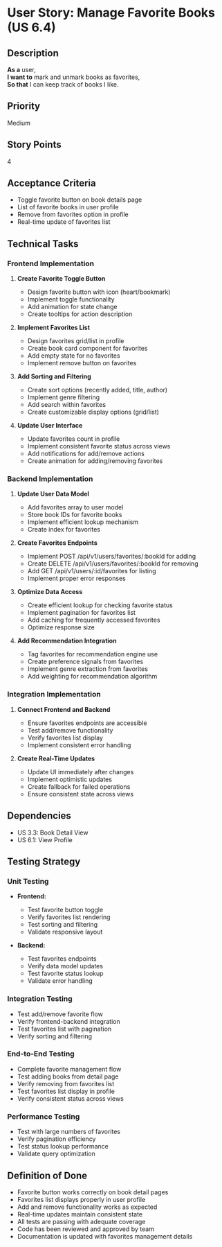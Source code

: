 # User Story: Manage Favorite Books (US 6.4)

## Description
**As a** user,  
**I want to** mark and unmark books as favorites,  
**So that** I can keep track of books I like.

## Priority
Medium

## Story Points
4

## Acceptance Criteria
- Toggle favorite button on book details page
- List of favorite books in user profile
- Remove from favorites option in profile
- Real-time update of favorites list

## Technical Tasks

### Frontend Implementation
1. **Create Favorite Toggle Button**
   - Design favorite button with icon (heart/bookmark)
   - Implement toggle functionality
   - Add animation for state change
   - Create tooltips for action description

2. **Implement Favorites List**
   - Design favorites grid/list in profile
   - Create book card component for favorites
   - Add empty state for no favorites
   - Implement remove button on favorites

3. **Add Sorting and Filtering**
   - Create sort options (recently added, title, author)
   - Implement genre filtering
   - Add search within favorites
   - Create customizable display options (grid/list)

4. **Update User Interface**
   - Update favorites count in profile
   - Implement consistent favorite status across views
   - Add notifications for add/remove actions
   - Create animation for adding/removing favorites

### Backend Implementation
1. **Update User Data Model**
   - Add favorites array to user model
   - Store book IDs for favorite books
   - Implement efficient lookup mechanism
   - Create index for favorites

2. **Create Favorites Endpoints**
   - Implement POST /api/v1/users/favorites/:bookId for adding
   - Create DELETE /api/v1/users/favorites/:bookId for removing
   - Add GET /api/v1/users/:id/favorites for listing
   - Implement proper error responses

3. **Optimize Data Access**
   - Create efficient lookup for checking favorite status
   - Implement pagination for favorites list
   - Add caching for frequently accessed favorites
   - Optimize response size

4. **Add Recommendation Integration**
   - Tag favorites for recommendation engine use
   - Create preference signals from favorites
   - Implement genre extraction from favorites
   - Add weighting for recommendation algorithm

### Integration Implementation
1. **Connect Frontend and Backend**
   - Ensure favorites endpoints are accessible
   - Test add/remove functionality
   - Verify favorites list display
   - Implement consistent error handling

2. **Create Real-Time Updates**
   - Update UI immediately after changes
   - Implement optimistic updates
   - Create fallback for failed operations
   - Ensure consistent state across views

## Dependencies
- US 3.3: Book Detail View
- US 6.1: View Profile

## Testing Strategy

### Unit Testing
- **Frontend:**
  - Test favorite button toggle
  - Verify favorites list rendering
  - Test sorting and filtering
  - Validate responsive layout

- **Backend:**
  - Test favorites endpoints
  - Verify data model updates
  - Test favorite status lookup
  - Validate error handling

### Integration Testing
- Test add/remove favorite flow
- Verify frontend-backend integration
- Test favorites list with pagination
- Verify sorting and filtering

### End-to-End Testing
- Complete favorite management flow
- Test adding books from detail page
- Verify removing from favorites list
- Test favorites list display in profile
- Verify consistent status across views

### Performance Testing
- Test with large numbers of favorites
- Verify pagination efficiency
- Test status lookup performance
- Validate query optimization

## Definition of Done
- Favorite button works correctly on book detail pages
- Favorites list displays properly in user profile
- Add and remove functionality works as expected
- Real-time updates maintain consistent state
- All tests are passing with adequate coverage
- Code has been reviewed and approved by team
- Documentation is updated with favorites management details
